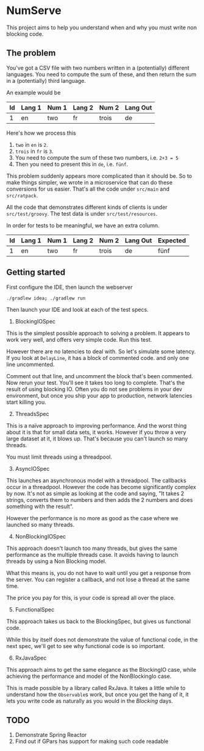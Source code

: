 NumServe
===

This project aims to help you understand when and why you must write non blocking code.

The problem
----

You've got a CSV file with two numbers written in a (potentially) different
languages. You need to compute the sum of these, and then return the sum
in a (potentially) third language.

An example would be

Id | Lang 1 | Num 1 | Lang 2 | Num 2 | Lang Out
---| ------ | ----- | ------ | ----- | --------
1  | en     | two   | fr     | trois | de

Here's how we process this

1. `two` in `en` is `2`.
2. `trois` in `fr` is `3`.
3. You need to compute the sum of these two numbers, i.e. `2+3 = 5`
4. Then you need to present this in `de`, i.e. `fünf`.

This problem suddenly appears more complicated than it should be. So to make
things simpler, we wrote in a microservice that can do these conversions for
us easier. That's all the code under `src/main` and `src/ratpack`.

All the code that demonstrates different kinds of clients is under
`src/test/groovy`. The test data is under `src/test/resources`.

In order for tests to be meaningful, we have an extra column.

Id | Lang 1 | Num 1 | Lang 2 | Num 2 | Lang Out | Expected
---| ------ | ----- | ------ | ----- | -------- | --------
1  | en     | two   | fr     | trois | de       | fünf

Getting started
---

First configure the IDE, then launch the webserver

```bash
./gradlew idea; ./gradlew run
```

Then launch your IDE and look at each of the test specs.

1. BlockingIOSpec

  This is the simplest possible approach to solving a problem. It appears to
  work very well, and offers very simple code. Run this test.

  However there are no latencies to deal with. So let's simulate some latency.
  If you look at `DelayLine`, it has a block of commented code. and only one
  line uncommented.

  Comment out that line, and uncomment the block that's been commented. Now
  rerun your test. You'll see it takes too long to complete. That's the result
  of using blocking IO. Often you do not see problems in your dev environment,
  but once you ship your app to production, network latencies start killing
  you.

2. ThreadsSpec

  This is a naïve approach to improving performance. And the worst thing about
  it is that for small data sets, it works. However if you throw a very large
  dataset at it, it blows up. That's because you can't launch so many threads.

  You must limit threads using a threadpool.

3. AsyncIOSpec

  This launches an asynchronous model with a threadpool. The callbacks occur
  in a threadpool. However the code has become significantly complex by now.
  It's not as simple as looking at the code and saying, "It takes 2 strings,
  converts them to numbers and then adds the 2 numbers and does something with
  the result".

  However the performance is no more as good as the case where we launched so
  many threads.

4. NonBlockingIOSpec

  This approach doesn't launch too many threads, but gives the same
  performance as the multiple threads case. It avoids having to launch threads
  by using a Non Blocking model.

  What this means is, you do not have to wait until you get a response from
  the server. You can register a callback, and not lose a thread at the same
  time.

  The price you pay for this, is your code is spread all over the place.

5. FunctionalSpec

  This approach takes us back to the BlockingSpec, but gives us functional code.

  While this by itself does not demonstrate the value of functional code, in the
  next spec, we'll get to see why functional code is so important.

6. RxJavaSpec

  This approach aims to get the same elegance as the BlockingIO case, while
  achieving the performance and model of the NonBlockingIo case.

  This is made possible by a library called RxJava. It takes a little while
  to understand how the `Observable`s work, but once you get the hang of it,
  it lets you write code as naturally as you would in the *Blocking* days.

TODO
---

1. Demonstrate Spring Reactor
2. Find out if GPars has support for making such code readable
